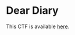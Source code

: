 # Dear Diary

This CTF is available [here](https://play.picoctf.org/practice/challenge/413?category=4&page=1&solved=1).
